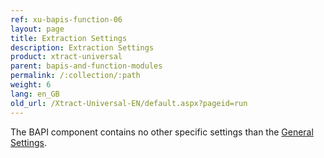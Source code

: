 ```yaml
---
ref: xu-bapis-function-06
layout: page
title: Extraction Settings
description: Extraction Settings
product: xtract-universal
parent: bapis-and-function-modules
permalink: /:collection/:path
weight: 6
lang: en_GB
old_url: /Xtract-Universal-EN/default.aspx?pageid=run
---
```


The BAPI component contains no other specific settings than the [General Settings](../getting-started/general-settings).